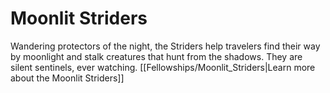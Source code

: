 # Moonlit Striders


Wandering protectors of the night, the Striders help travelers find their way by moonlight and stalk creatures that hunt from the shadows. They are silent sentinels, ever watching.
[[Fellowships/Moonlit_Striders|Learn more about the Moonlit Striders]]
